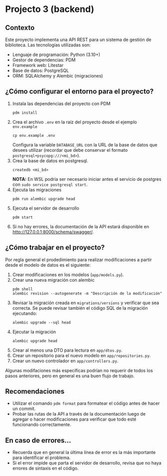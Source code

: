 # Projecto 3 (backend)

## Contexto

Este proyecto implementa una API REST para un sistema de gestión de biblioteca.
Las tecnologías utilizadas son:

- Lenguaje de programación: Python (3.10+)
- Gestor de dependencias: PDM
- Framework web: Litestar
- Base de datos: PostgreSQL
- ORM: SQLAlchemy y Alembic (migraciones)

## ¿Cómo configurar el entorno para el proyecto?

1. Instala las dependencias del proyecto con PDM
   ```shell
   pdm install
   ```
2. Crea el archivo `.env` en la raíz del proyecto desde el ejemplo `env.example`
   ```shell
   cp env.example .env
   ```
   Configura la variable `DATABASE_URL` con la URL de la base de datos que desees utilizar (recordar que debe conservar
   el formato `postgresql+psycopg:///<mi_bd>`).
3. Crea la base de datos en postgresql.
   ```shell
   createdb <mi_bd>
   ```
   **NOTA:** En WSL podría ser necesario iniciar antes el servicio de postgres con `sudo service postgresql start`.
4. Ejecuta las migraciones
   ```shell
   pdm run alembic upgrade head
   ```
5. Ejecuta el servidor de desarrollo
   ```shell
   pdm start
   ```
6. Si no hay errores, la documentación de la API estará disponible en http://127.0.0.1:8000/schema/swagger/.

## ¿Cómo trabajar en el proyecto?

Por regla general el prodedimiento para realizar modificaciones a partir desde el modelo de datos es el siguiente:

1. Crear modificaciones en los modelos (`app/models.py`).
2. Crear una nueva migración con alembic
   ```shell
   pdm shell
   alembic revision --autogenerate -m "Descripción de la modificación"
   ```
3. Revisar la migración creada en `migrations/versions` y verificar que sea correcta.
   Se puede revisar también el código SQL de la migración ejecutando:
    ```shell
    alembic upgrade --sql head
    ```
4. Ejecutar la migración
   ```shell
   alembic upgrade head
   ``` 
5. Crear al menos una DTO para lectura en `app/dtos.py`.
6. Crear un repositorio para el nuevo modelo en `app/repositories.py`.
7. Crear un nuevo controlador en `app/controllers.py`.

Algunas modifaciones más específicas podrían no requerir de todos los pasos anteriores, pero en general es una buen
flujo de trabajo.

## Recomendaciones

- Utilizar el comando `pdm format` para formatear el código antes de hacer un commit.
- Probar las rutas de la API a través de la documentación luego de agregar o hacer modificaciones para verificar que
  todo esté funcionando correctamente.

## En caso de errores...

- Recuerda que en general la última línea de error es la más importante para identificar el problema.
- Si el error impide que parta el servidor de desarrollo, revisa que no haya errores de sintaxis en el código.